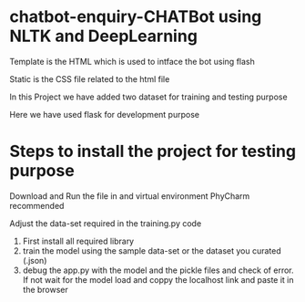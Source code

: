 # chatbot-enquiry-CHATBot using NLTK and DeepLearning
Template is the HTML which is used to intface the bot using flash

Static is the CSS file related to the html file

In this Project we have added two dataset for training and testing purpose 

Here we have used flask for development purpose 

# Steps to install the project for testing purpose

Download and Run the file in and virtual environment PhyCharm recommended

Adjust the data-set required in the training.py code

1. First install all required library
2. train the model using the sample data-set or the dataset you curated (.json)
3. debug the app.py with the model and the pickle files and check of error. If not wait for the model load and coppy the localhost link and paste it in the browser

